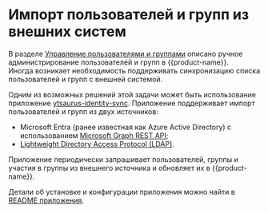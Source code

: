 # Импорт пользователей и групп из внешних систем

В разделе [Управление пользователями и группами](../../admin-guide/cluster-operations.md#upravlenie-polzovatelyami,-gruppami-i-pravami-dostupa) 
описано ручное администрирование пользователей и групп в {{product-name}}.  
Иногда возникает необходимость поддерживать синхронизацию списка пользователей и групп с внешней системой.

Одним из возможных решений этой задачи может быть использование приложение [ytsaurus-identity-sync](https://github.com/tractoai/ytsaurus-identity-sync).
Приложение поддерживает импорт пользователей и групп из двух источников:
 - Microsoft Entra (ранее известная как Azure Active Directory) с использованием [Microsoft Graph REST API](https://learn.microsoft.com/en-us/graph/azuread-users-concept-overview);
 - [Lightweight Directory Access Protocol (LDAP)](https://en.wikipedia.org/wiki/Lightweight_Directory_Access_Protocol).

Приложение периодически запрашивает пользователей, группы и участия в группы из внешнего источника и обновляет их в {{product-name}}.

Детали об установке и конфигурации приложения можно найти в [README приложения](https://github.com/tractoai/ytsaurus-identity-sync?tab=readme-ov-file#installing). 

